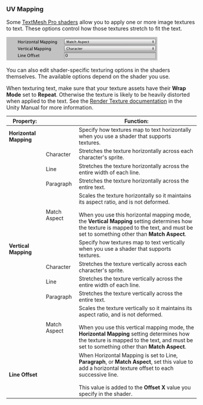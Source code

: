 ### UV Mapping
Some [TextMesh Pro shaders](Shders.md) allow you to apply one or more image textures to text. These options control how those textures stretch to fit the text.

![](images/TMP_Object_UVMapping.png)

You can also edit shader-specific texturing options in the shaders themselves. The available options depend on the shader you use.

When texturing text,  make sure that your texture assets have their **Wrap Mode** set to **Repeat**. Otherwise the texture is likely to be heavily distorted when applied to the text. See the [Render Texture documentation](https://docs.unity3d.com/Manual/class-RenderTexture.html) in the Unity Manual for more information.

|Property:||Function:|
|---------|-|---------|
|**Horizontal Mapping**||Specify how textures map to text horizontally when you use a shader that supports textures.|
||Character|Stretches the texture horizontally across each character's sprite.|
||Line|Stretches the texture horizontally across the entire width of each line.|
||Paragraph|Stretches the texture horizontally across the entire text.|
||Match Aspect|Scales the texture horizontally so it maintains its aspect ratio, and is not deformed. <br/><br/> When you use this horizontal mapping mode, the **Vertical Mapping** setting determines how the texture is mapped to the text, and must be set to something other than **Match Aspect**.|
|**Vertical Mapping**||Specify how textures map to text vertically when you use a shader that supports textures.|
||Character|Stretches the texture vertically across each character's sprite.|
||Line|Stretches the texture vertically across the entire width of each line.|
||Paragraph|Stretches the texture vertically across the entire text.|
||Match Aspect|Scales the texture vertically so it maintains its aspect ratio, and is not deformed. <br/><br/> When you use this vertical mapping mode, the **Horizontal Mapping** setting determines how the texture is mapped to the text, and must be set to something other than **Match Aspect**.|
|**Line Offset**||When Horizontal Mapping is set to Line, **Paragraph**, or **Match Aspect**, set this value to add a horizontal texture offset to each successive line. <br/><br/> This value is added to the **Offset X** value you specify in the shader.|